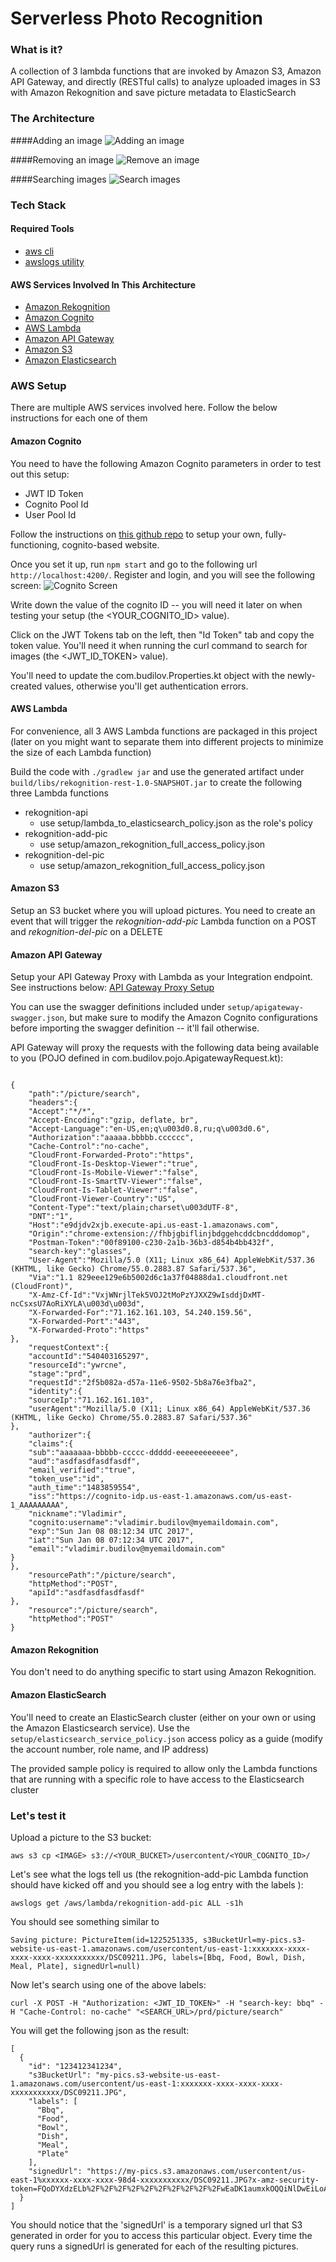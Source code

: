 Serverless Photo Recognition
===================================================

### What is it?
A collection of 3 lambda functions that are invoked by Amazon S3, Amazon API Gateway, and directly (RESTful calls) 
to analyze uploaded images in S3 with Amazon Rekognition and save picture metadata to ElasticSearch

### The Architecture

####Adding an image
![Adding an image](/setup/img/ServerlessPhotoRecognition_Add_Image.png?raw=true)

####Removing an image
![Remove an image](/setup/img/ServerlessPhotoRecognition_Remove_Image.png?raw=true)

####Searching images
![Search images](/setup/img/ServerlessPhotoRecognition_Search_Image.png?raw=true)

### Tech Stack
#### Required Tools
* [aws cli](http://docs.aws.amazon.com/cli/latest/userguide/installing.html)
* [awslogs utility](https://github.com/jorgebastida/awslogs)

#### AWS Services Involved In This Architecture
* [Amazon Rekognition](https://aws.amazon.com/rekognition/)
* [Amazon Cognito](https://aws.amazon.com/cognito/)
* [AWS Lambda](https://aws.amazon.com/lambda/)
* [Amazon API Gateway](https://aws.amazon.com/api-gateway/)
* [Amazon S3](https://aws.amazon.com/s3/)
* [Amazon Elasticsearch](https://aws.amazon.com/elasticsearch-service/)

### AWS Setup
There are multiple AWS services involved here. Follow the below instructions for each one of them 

#### Amazon Cognito
You need to have the following Amazon Cognito parameters in order to test out this setup: 

* JWT ID Token
* Cognito Pool Id
* User Pool Id

Follow the instructions on [this github repo](https://github.com/awslabs/aws-cognito-angular2-quickstart) to
setup your own, fully-functioning, cognito-based website. 

Once you set it up, run ```npm start``` and go to the following url ```http://localhost:4200/```. Register and login, 
and you will see the following screen:
![Cognito Screen](/setup/img/cognito-screen.png?raw=true)

Write down the value of the cognito ID -- you will need it later on when testing your setup (the <YOUR_COGNITO_ID> value). 

Click on the JWT Tokens tab on the left, then "Id Token" tab and copy the token value. You'll need it
when running the curl command to search for images (the <JWT_ID_TOKEN> value). 

You'll need to update the com.budilov.Properties.kt object with the newly-created values, otherwise you'll get 
authentication errors. 

#### AWS Lambda
For convenience, all 3 AWS Lambda functions are packaged in this project (later on you might want to separate them 
into different projects to minimize the size of each Lambda function)

Build the code with ```./gradlew jar```  and use the generated artifact under 
```build/libs/rekognition-rest-1.0-SNAPSHOT.jar``` to create the following three Lambda functions

* rekognition-api
    * use setup/lambda_to_elasticsearch_policy.json as the role's policy
* rekognition-add-pic
    * use setup/amazon_rekognition_full_access_policy.json
* rekognition-del-pic
    * use setup/amazon_rekognition_full_access_policy.json

#### Amazon S3
Setup an S3 bucket where you will upload pictures. You need to create an event that will
trigger the _rekognition-add-pic_ Lambda function on a POST and _rekognition-del-pic_ on a DELETE


#### Amazon API Gateway
Setup your API Gateway Proxy with Lambda as your Integration endpoint. See instructions below:
[API Gateway Proxy Setup](http://docs.aws.amazon.com/apigateway/latest/developerguide/api-gateway-set-up-simple-proxy.html)

You can use the swagger definitions included under ```setup/apigateway-swagger.json```, but make sure to modify the 
Amazon Cognito configurations before importing the swagger definition -- it'll fail otherwise. 

API Gateway will proxy the requests with the following data being available to you 
(POJO defined in com.budilov.pojo.ApigatewayRequest.kt):
```

{
    "path":"/picture/search",
    "headers":{
    "Accept":"*/*",
    "Accept-Encoding":"gzip, deflate, br",
    "Accept-Language":"en-US,en;q\u003d0.8,ru;q\u003d0.6",
    "Authorization":"aaaaa.bbbbb.cccccc",
    "Cache-Control":"no-cache",
    "CloudFront-Forwarded-Proto":"https",
    "CloudFront-Is-Desktop-Viewer":"true",
    "CloudFront-Is-Mobile-Viewer":"false",
    "CloudFront-Is-SmartTV-Viewer":"false",
    "CloudFront-Is-Tablet-Viewer":"false",
    "CloudFront-Viewer-Country":"US",
    "Content-Type":"text/plain;charset\u003dUTF-8",
    "DNT":"1",
    "Host":"e9djdv2xjb.execute-api.us-east-1.amazonaws.com",
    "Origin":"chrome-extension://fhbjgbiflinjbdggehcddcbncdddomop",
    "Postman-Token":"00f89100-c230-2a1b-36b3-d854b4bb432f",
    "search-key":"glasses",
    "User-Agent":"Mozilla/5.0 (X11; Linux x86_64) AppleWebKit/537.36 (KHTML, like Gecko) Chrome/55.0.2883.87 Safari/537.36",
    "Via":"1.1 829eee129e6b5002d6c1a37f04888da1.cloudfront.net (CloudFront)",
    "X-Amz-Cf-Id":"VxjWNrjlTek5VOJ2tMoPzYJXXZ9wIsddjDxMT-ncCsxsU7AoRiXYLA\u003d\u003d",
    "X-Forwarded-For":"71.162.161.103, 54.240.159.56",
    "X-Forwarded-Port":"443",
    "X-Forwarded-Proto":"https"
},
    "requestContext":{
    "accountId":"540403165297",
    "resourceId":"ywrcne",
    "stage":"prd",
    "requestId":"2f5b082a-d57a-11e6-9502-5b8a76e3fba2",
    "identity":{
    "sourceIp":"71.162.161.103",
    "userAgent":"Mozilla/5.0 (X11; Linux x86_64) AppleWebKit/537.36 (KHTML, like Gecko) Chrome/55.0.2883.87 Safari/537.36"
},
    "authorizer":{
    "claims":{
    "sub":"aaaaaaa-bbbbb-ccccc-ddddd-eeeeeeeeeeee",
    "aud":"asdfasdfasdfasdf",
    "email_verified":"true",
    "token_use":"id",
    "auth_time":"1483859554",
    "iss":"https://cognito-idp.us-east-1.amazonaws.com/us-east-1_AAAAAAAAA",
    "nickname":"Vladimir",
    "cognito:username":"vladimir.budilov@myemaildomain.com",
    "exp":"Sun Jan 08 08:12:34 UTC 2017",
    "iat":"Sun Jan 08 07:12:34 UTC 2017",
    "email":"vladimir.budilov@myemaildomain.com"
}
},
    "resourcePath":"/picture/search",
    "httpMethod":"POST",
    "apiId":"asdfasdfasdfasdf"
},
    "resource":"/picture/search",
    "httpMethod":"POST"
}

```
#### Amazon Rekognition
You don't need to do anything specific to start using Amazon Rekognition. 

#### Amazon ElasticSearch 
You'll need to create an ElasticSearch cluster (either on your own or using the Amazon Elasticsearch service). Use the
```setup/elasticsearch_service_policy.json``` access policy as a guide (modify the account number, role name, and IP address)

The provided sample policy is required to allow only the Lambda functions that are running with a specific role to 
have access to the Elasticsearch cluster

### Let's test it
Upload a picture to the S3 bucket:

```aws s3 cp <IMAGE> s3://<YOUR_BUCKET>/usercontent/<YOUR_COGNITO_ID>/```

Let's see what the logs tell us (the rekognition-add-pic Lambda function should have kicked off and you should 
see a log entry with the labels ):

```awslogs get /aws/lambda/rekognition-add-pic ALL -s1h```

You should see something similar to 

```Saving picture: PictureItem(id=1225251335, s3BucketUrl=my-pics.s3-website-us-east-1.amazonaws.com/usercontent/us-east-1:xxxxxxx-xxxx-xxxx-xxxx-xxxxxxxxxxx/DSC09211.JPG, labels=[Bbq, Food, Bowl, Dish, Meal, Plate], signedUrl=null)```

Now let's search using one of the above labels:

```curl -X POST -H "Authorization: <JWT_ID_TOKEN>" -H "search-key: bbq" -H "Cache-Control: no-cache" "<SEARCH_URL>/prd/picture/search"```

You will get the following json as the result:

```
[
  {
    "id": "123412341234",
    "s3BucketUrl": "my-pics.s3-website-us-east-1.amazonaws.com/usercontent/us-east-1:xxxxxxx-xxxx-xxxx-xxxx-xxxxxxxxxxx/DSC09211.JPG",
    "labels": [
      "Bbq",
      "Food",
      "Bowl",
      "Dish",
      "Meal",
      "Plate"
    ],
    "signedUrl": "https://my-pics.s3.amazonaws.com/usercontent/us-east-1%xxxxxx-xxxx-xxxx-98d4-xxxxxxxxxxx/DSC09211.JPG?x-amz-security-token=FQoDYXdzELb%2F%2F%2F%2F%2F%2F%2F%2F%2F%2FwEaDK1aumxkOQQiNlDwEiLoAWcJV00GoCsNQTbapygMvvtv0%2BGfjrzTT%2B5sPGr4UPrYXK6Y8cMi9CscswfQhfN3kRJpjdRaFl9eTsnSHrVGdX1C8DvQsKF7vxb52e4soW%2FkmIjdnB6LR1XD7Iv6sRVX0Eq%2BVh8uZUL0TVBhw73bDUMkJodjYsmolHT9g2ZlTwA1Itj9IvZm2OrofAuF%2BG1Lsc9tWidFlXG5ZjbPw8Qb37%2Fn%2Bo9J6m%2BsknwpWCUWwoNbU5MtSSB5hbe7qDp98Z3l%2FNjbFQUs4CLqXcx9nrm%2FXcy%2B2qaWwbcHp1dVVDkTwyEdTxByQLx2xfooqrrhwwU%3D&AWSAccessKeyId=ASIAIUAHRYGHP5P7D4KA&Expires=1484286784&Signature=ESsdWSpxLplh8A%2BlzeyA47BGWLM%3D"
  }
]
```

You should notice that the 'signedUrl' is a temporary signed url that S3 generated in order for you to access this particular
object. Every time the query runs a signedUrl is generated for each of the resulting pictures. 
